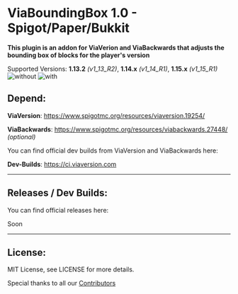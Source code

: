 # ViaBoundingBox 1.0 - Spigot/Paper/Bukkit

**This plugin is an addon for ViaVerion and ViaBackwards that adjusts the bounding box of blocks for the player's version**

Supported Versions:
**1.13.2** _(v1_13_R2)_, **1.14.x** _(v1_14_R1)_, **1.15.x** _(v1_15_R1)_
![without](https://i.imgur.com/qdkv4lh.gif)
![with](https://i.imgur.com/ZKgxuQr.gif)

Depend:
--------
**ViaVersion**: https://www.spigotmc.org/resources/viaversion.19254/

**ViaBackwards**: https://www.spigotmc.org/resources/viabackwards.27448/ _(optional)_

You can find official dev builds from ViaVersion and ViaBackwards here:

**Dev-Builds**: https://ci.viaversion.com

--------

Releases / Dev Builds:
--------
You can find official releases here:

Soon

----------

License:
--------

MIT License, see LICENSE for more details.


Special thanks to all our [Contributors](https://github.com/ForceUpdate1/ViaBoundingBox/graphs/contributors)
